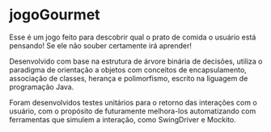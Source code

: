 # jogoGourmet

Esse é um jogo feito para descobrir qual o prato de comida o usuário está pensando! Se ele não souber certamente irá aprender!

Desenvolvido com base na estrutura de árvore binária de decisões, utiliza o paradigma de orientação a objetos com conceitos de encapsulamento, associação de classes, herança e  polimorfismo, escrito na liguagem de programação Java.

Foram desenvolvidos testes unitários para o retorno das interações com o usuário, com o propósito de futuramente melhora-los automatizando com ferramentas que simulem a interação, como SwingDriver e Mockito.
